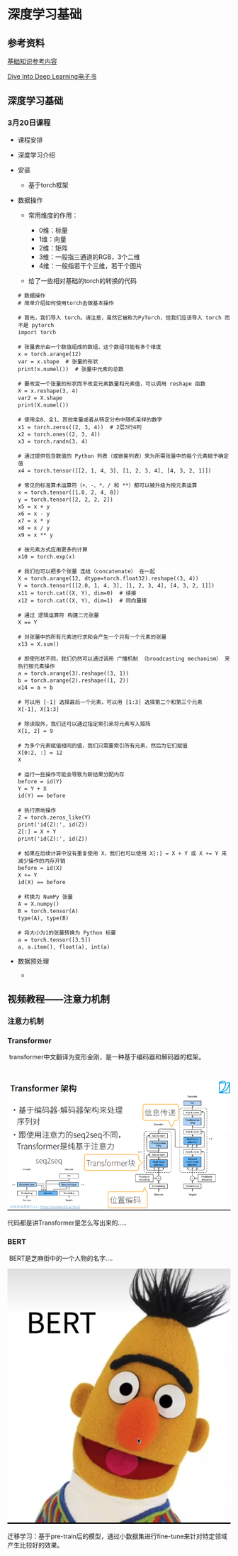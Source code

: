 # 深度学习基础



## 参考资料

[基础知识参考内容](http://courses.d2l.ai/zh-v2/)

[Dive Into Deep Learning电子书](https://zh-v2.d2l.ai/chapter_recurrent-neural-networks/sequence.html)





## 深度学习基础

### 3月20日课程

- 课程安排

- 深度学习介绍

- 安装
  
  - 基于torch框架
  
- 数据操作
  - 常用维度的作用：
    - 0维：标量
    - 1维：向量
    - 2维：矩阵
    - 3维：一般指三通道的RGB，3个二维
    - 4维：一般指若干个三维，若干个图片
    
  - 给了一些相对基础的torch的转换的代码
  
  ```
  # 数据操作
  # 简单介绍如何使用torch去做基本操作
  
  # 首先，我们导入 torch。请注意，虽然它被称为PyTorch，但我们应该导入 torch 而不是 pytorch
  import torch
  
  # 张量表示由一个数值组成的数组，这个数组可能有多个维度
  x = torch.arange(12)
  var = x.shape  # 张量的形状
  print(x.numel())  # 张量中元素的总数
  
  # 要改变一个张量的形状而不改变元素数量和元素值，可以调用 reshape 函数
  X = x.reshape(3, 4)
  var2 = X.shape
  print(X.numel())
  
  # 使用全0、全1、其他常量或者从特定分布中随机采样的数字
  x1 = torch.zeros((2, 3, 4))  # 2层3行4列
  x2 = torch.ones((2, 3, 4))
  x3 = torch.randn(3, 4)
  
  # 通过提供包含数值的 Python 列表（或嵌套列表）来为所需张量中的每个元素赋予确定值
  x4 = torch.tensor([[2, 1, 4, 3], [1, 2, 3, 4], [4, 3, 2, 1]])
  
  # 常见的标准算术运算符（+、-、*、/ 和 **）都可以被升级为按元素运算
  x = torch.tensor([1.0, 2, 4, 8])
  y = torch.tensor([2, 2, 2, 2])
  x5 = x + y
  x6 = x - y
  x7 = x * y
  x8 = x / y
  x9 = x ** y
  
  # 按元素方式应用更多的计算
  x10 = torch.exp(x)
  
  # 我们也可以把多个张量 连结（concatenate） 在一起
  X = torch.arange(12, dtype=torch.float32).reshape((3, 4))
  Y = torch.tensor([[2.0, 1, 4, 3], [1, 2, 3, 4], [4, 3, 2, 1]])
  x11 = torch.cat((X, Y), dim=0)  # 续接
  x12 = torch.cat((X, Y), dim=1)  # 同向量接
  
  # 通过 逻辑运算符 构建二元张量
  X == Y
  
  # 对张量中的所有元素进行求和会产生一个只有一个元素的张量
  x13 = X.sum()
  
  # 即使形状不同，我们仍然可以通过调用 广播机制 （broadcasting mechanism） 来执行按元素操作
  a = torch.arange(3).reshape((3, 1))
  b = torch.arange(2).reshape((1, 2))
  x14 = a + b
  
  # 可以用 [-1] 选择最后一个元素，可以用 [1:3] 选择第二个和第三个元素
  X[-1], X[1:3]
  
  # 除读取外，我们还可以通过指定索引来将元素写入矩阵
  X[1, 2] = 9
  
  # 为多个元素赋值相同的值，我们只需要索引所有元素，然后为它们赋值
  X[0:2, :] = 12
  X
  
  # 运行一些操作可能会导致为新结果分配内存
  before = id(Y)
  Y = Y + X
  id(Y) == before
  
  # 执行原地操作
  Z = torch.zeros_like(Y)
  print('id(Z):', id(Z))
  Z[:] = X + Y
  print('id(Z):', id(Z))
  
  # 如果在后续计算中没有重复使用 X，我们也可以使用 X[:] = X + Y 或 X += Y 来减少操作的内存开销
  before = id(X)
  X += Y
  id(X) == before
  
  # 转换为 NumPy 张量
  A = X.numpy()
  B = torch.tensor(A)
  type(A), type(B)
  
  # 将大小为1的张量转换为 Python 标量
  a = torch.tensor([3.5])
  a, a.item(), float(a), int(a)
  
  ```
  
- 数据预处理

  - 















































## 视频教程——注意力机制



### 注意力机制



### Transformer

​		transformer中文翻译为变形金刚，是一种基于编码器和解码器的框架。

​		

![image-20221209162534674](.\img\transformer框架.png)



代码都是讲Transformer是怎么写出来的.....







### BERT

​		BERT是芝麻街中的一个人物的名字....

![image-20221209165645507](.\img\bert.png)





​		迁移学习：基于pre-train后的模型，通过小数据集进行fine-tune来针对特定领域产生比较好的效果。























































































